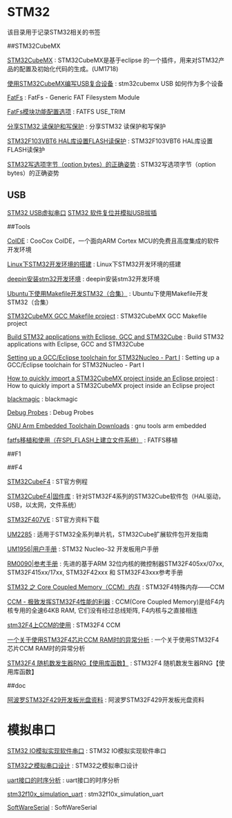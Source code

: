 # STM32
该目录用于记录STM32相关的书签

##STM32CubeMX

[STM32CubeMX](https://www.stmcu.org.cn/document/detail/index/id-214984) : STM32CubeMX是基于eclipse 的一个插件，用来对STM32产品的配置及初始化代码的生成。(UM1718)

[使用STM32CubeMX编写USB复合设备](https://www.taterli.com/2355/) : stm32cubemx USB 如何作为多个设备  

[FatFs](http://elm-chan.org/fsw/ff/00index_e.html) : FatFs - Generic FAT Filesystem Module 

[FatFs模块功能配置选项](https://blog.csdn.net/carlsun80/article/details/77017733/) : FATFS  USE_TRIM 

[分享STM32 读保护和写保护](http://www.stmcu.org.cn/module/forum/thread-608728-1-1.html) : 分享STM32 读保护和写保护 

[STM32F103VBT6 HAL库设置FLASH读保护](https://bbs.21ic.com/icview-2543706-1-1.html) : STM32F103VBT6 HAL库设置FLASH读保护 

[STM32写选项字节（option bytes）的正确姿势](https://www.cnblogs.com/cp42/p/4653950.html) : STM32写选项字节（option bytes）的正确姿势 

## USB 
[STM32 USB虚拟串口](https://www.cnblogs.com/hiker-blogs/p/stm32_usb.html)
[STM32 软件复位并模拟USB拔插](https://www.cnblogs.com/xingboy/p/9872381.html)

##Tools

[CoIDE](https://www.st.com/content/st_com/zh/products/development-tools/software-development-tools/stm32-software-development-tools/stm32-ides/coide.html) : CooCox CoIDE，一个面向ARM Cortex MCU的免费且高度集成的软件开发环境

[Linux下STM32开发环境的搭建](https://www.cnblogs.com/amanlikethis/p/3803736.html) : Linux下STM32开发环境的搭建 

[deepin安装stm32开发环境](https://www.bilibili.com/video/av35014671/) : deepin安装stm32开发环境 

[Ubuntu下使用Makefile开发STM32（合集）](http://www.stmcu.org.cn/module/forum/thread-603753-1-1.html) : Ubuntu下使用Makefile开发STM32（合集） 

[STM32CubeMX GCC Makefile project](https://www.ba0sh1.com/blog/2015/02/23/stm32cubemx-gcc-makefile/) : STM32CubeMX GCC Makefile project 

[Build STM32 applications with Eclipse, GCC and STM32Cube](http://www.carminenoviello.com/2015/06/04/stm32-applications-eclipse-gcc-stcube/) : Build STM32 applications with Eclipse, GCC and STM32Cube 

[Setting up a GCC/Eclipse toolchain for STM32Nucleo - Part I](www.carminenoviello.com/2014/12/28/setting-gcceclipse-toolchain-stm32nucleo-part-1/) : Setting up a GCC/Eclipse toolchain for STM32Nucleo - Part I 

[How to quickly import a STM32CubeMX project inside an Eclipse project](http://www.carminenoviello.com/2015/11/02/quickly-import-stm32cubemx-project-eclipse-project/) : How to quickly import a STM32CubeMX project inside an Eclipse project 

[blackmagic](https://github.com/blacksphere/blackmagic) : blackmagic 

[Debug Probes](http://wiki.paparazziuav.org/wiki/Debug_Probes) : Debug Probes 

[GNU Arm Embedded Toolchain Downloads](https://developer.arm.com/tools-and-software/open-source-software/developer-tools/gnu-toolchain/gnu-rm/downloads) : gnu tools arm embedded 

[fatfs移植和使用（在SPI_FLASH上建立文件系统）](https://blog.csdn.net/qq_21475601/article/details/78032854) : FATFS移植 


##F1


##F4

[STM32CubeF4](https://my.st.com/content/my_st_com/zh/products/embedded-software/mcu-mpu-embedded-software/stm32-embedded-software/stm32cube-mcu-mpu-packages/stm32cubef4.license=1557128035033.product=STM32CubeF4.version=1.24.0.html) : ST官方例程

[STM32CubeF4|固件库](https://www.stmcu.org.cn/document/detail/index/id-214993) : 针对STM32F4系列的STM32Cube软件包（HAL驱动，USB，以太网，文件系统）

[STM32F407VE](https://www.st.com/content/st_com/zh/products/microcontrollers-microprocessors/stm32-32-bit-arm-cortex-mcus/stm32-high-performance-mcus/stm32f4-series/stm32f407-417/stm32f407ve.html#) : ST官方资料下载

[UM2285](https://www.stmcu.org.cn/document/detail/index/id-218564) : 适用于STM32全系列单片机，STM32Cube扩展软件包开发指南

[UM1956|用户手册](https://www.stmcu.org.cn/document/detail/index/id-217035) : STM32 Nucleo-32 开发板用户手册

[RM0090|参考手册](https://www.stmcu.org.cn/document/detail/index/id-200614) : 先进的基于ARM 32位内核的微控制器STM32F405xx/07xx, STM32F415xx/17xx, STM32F42xxx 和 STM32F43xxx参考手册

[STM32 之 Core Coupled Memory（CCM）内存](https://blog.csdn.net/ZCShouCSDN/article/details/79176306) : STM32F4特殊内存——CCM 

[CCM - 极致发挥STM32F4性能的利器](https://blog.csdn.net/q7727765/article/details/48207259) : CCM(Core Coupled Memory)是给F4内核专用的全速64KB RAM, 它们没有经过总线矩阵, F4内核与之直接相连 

[stm32F4上CCM的使用](https://blog.csdn.net/u012625379/article/details/90517082) : STM32F4 CCM 

[一个关于使用STM32F4芯片CCM RAM时的异常分析](https://www.eefocus.com/digiic/blog/17-01/402973_e00e8.html) : 一个关于使用STM32F4芯片CCM RAM时的异常分析  

[STM32F4 随机数发生器RNG【使用库函数】](https://www.cnblogs.com/zyqgold/archive/2013/05/29/3106284.html) : STM32F4 随机数发生器RNG【使用库函数】



##doc

[阿波罗STM32F429开发板光盘资料](https://pan.baidu.com/s/1qYWqGA4?errno=0&errmsg=Auth%20Login%20Sucess&&bduss=&ssnerror=0&traceid=&#list/path=%2Fsharelink3993209745-45761792156446%2F%E3%80%90%E6%AD%A3%E7%82%B9%E5%8E%9F%E5%AD%90%E3%80%91%E9%98%BF%E6%B3%A2%E7%BD%97STM32F429%E5%BC%80%E5%8F%91%E6%9D%BF%E5%85%89%E7%9B%98%E8%B5%84%E6%96%99&parentPath=%2Fsharelink3993209745-45761792156446) : 阿波罗STM32F429开发板光盘资料






# 模拟串口

[STM32 IO模拟实现软件串口](https://blog.csdn.net/tonyiot/article/details/82502953) : STM32 IO模拟实现软件串口 

[STM32之模拟串口设计](https://www.cnblogs.com/wangshucai/p/10817204.html) : STM32之模拟串口设计 

[uart接口的时序分析](http://www.elecfans.com/emb/jiekou/20171206595848.html) : uart接口的时序分析 

[stm32f10x_simulation_uart](https://github.com/hzhsohn/stm32f10x_simulation_uart/blob/master/USER/main.c) : stm32f10x_simulation_uart 

[SoftWareSerial](https://github.com/TonyIOT/SoftWareSerial/blob/master/USER/main.c) : SoftWareSerial 










